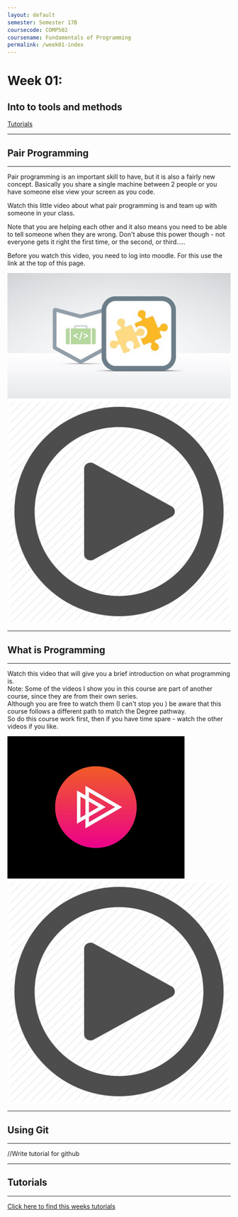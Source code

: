 ```yaml
---
layout: default
semester: Semester 17B
coursecode: COMP502
coursename: Fundamentals of Programming
permalink: /week01-index
---
```


# Week 01:
## Into to tools and methods

<a href="./week01-tutorial.html" class="btn btn-primary">Tutorials</a> 

---

## Pair Programming

---

Pair programming is an important skill to have, but it is also a fairly new concept. Basically you share a single machine between 2 people or you have someone else view your screen as you code.

Watch this little video about what pair programming is and team up with someone in your class.

Note that you are helping each other and it also means you need to be able to tell someone when they are wrong. Don't abuse this power though - not everyone gets it right the first time, or the second, or third.....

Before you watch this video, you need to log into moodle.
For this use the link at the top of this page.

<a href="https://www.lynda.com/Web-Design-tutorials/Web-Career-Clinic/432037-2.html" target="_blank">
    <span class="images">
        <img src="./assets/images/Lynda-Pair-Programming.jpg" >
        <img class="playbtn playbtn2" src="./assets/images/playbtn.png" >
    </span>
</a>



---

## What is Programming

---

Watch this video that will give you a brief introduction on what programming is.  
Note: Some of the videos I show you in this course are part of another course, since they are from their own series.  
Although you are free to watch them (I can't stop you ) be aware that this course follows a different path to match the Degree pathway.  
So do this course work first, then if you have time spare - watch the other videos if you like.  

<a href="https://app.pluralsight.com/player?author=simon-allardice&name=what-is-programming-m1&mode=live&clip=3&course=what-is-programming" target="_blank">
    <span class="images">
        <img src="./assets/images/pluralsight.png" >
        <img class="playbtn" src="./assets/images/playbtn.png" >
    </span>
</a>

---

## Using Git

---

//Write tutorial for github

---

## Tutorials

---

[Click here to find this weeks tutorials](./week01-tutorial)